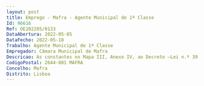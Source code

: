 ```yaml
--- 
layout: post
title: Emprego - Mafra - Agente Municipal de 1ª Classe
Id: 96616
Ref: OE202205/0133
DataAbertura: 2022-05-05
DataFecho: 2022-05-18
Trabalho: Agente Municipal de 1ª Classe
Empregador: Câmara Municipal de Mafra
Descricao: As constantes no Mapa III, Anexo IV, ao Decreto –Lei n.º 39 2000, de 17 de março.
CodigoPostal: 2644-001 MAFRA
Concelho: Mafra
Distrito: Lisboa
--- 
```

